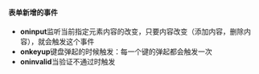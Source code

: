 #### 表单新增的事件

- **oninput**监听当前指定元素内容的改变，只要内容改变（添加内容，删除内容），就会触发这个事件
- **onkeyup**键盘弹起的时候触发：每一个键的弹起都会触发一次
- **oninvalid**当验证不通过时触发